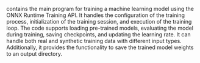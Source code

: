 contains the main program for training a machine learning model using the ONNX Runtime Training API. It handles the configuration of the training process, initialization of the training session, and execution of the training loop. The code supports loading pre-trained models, evaluating the model during training, saving checkpoints, and updating the learning rate. It can handle both real and synthetic training data with different input types. Additionally, it provides the functionality to save the trained model weights to an output directory.